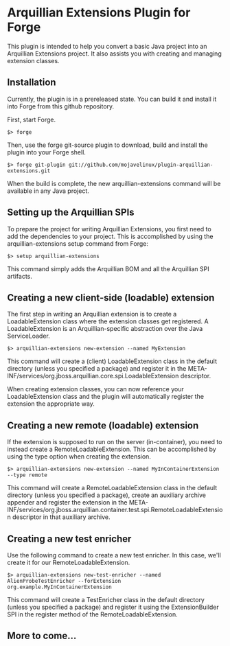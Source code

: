# Arquillian Extensions Plugin for Forge

This plugin is intended to help you convert a basic Java project into an Arquillian Extensions project. It also assists you with creating and managing extension classes.

## Installation

Currently, the plugin is in a prereleased state. You can build it and install it into Forge from this github repository.

First, start Forge.

    $> forge

Then, use the forge git-source plugin to download, build and install the plugin into your Forge shell.

    $> forge git-plugin git://github.com/mojavelinux/plugin-arquillian-extensions.git

When the build is complete, the new arquillian-extensions command will be available in any Java project.

## Setting up the Arquillian SPIs

To prepare the project for writing Arquillian Extensions, you first need to add the dependencies to your project. This is accomplished by using the arquillian-extensions setup command from Forge:

    $> setup arquillian-extensions

This command simply adds the Arquillian BOM and all the Arquillian SPI artifacts.

## Creating a new client-side (loadable) extension

The first step in writing an Arquillian extension is to create a LoadableExtension class where the extension classes get registered. A LoadableExtension is an Arquillian-specific abstraction over the Java ServiceLoader.

    $> arquillian-extensions new-extension --named MyExtension

This command will create a (client) LoadableExtension class in the default directory (unless you specified a package) and register it in the META-INF/services/org.jboss.arquillian.core.spi.LoadableExtension descriptor.

When creating extension classes, you can now reference your LoadableExtension class and the plugin will automatically register the extension the appropriate way.

## Creating a new remote (loadable) extension

If the extension is supposed to run on the server (in-container), you need to instead create a RemoteLoadableExtension. This can be accomplished by using the type option when creating the extension.

    $> arquillian-extensions new-extension --named MyInContainerExtension --type remote

This command will create a RemoteLoadableExtension class in the default directory (unless you specified a package), create an auxiliary archive appender and register the extension in the META-INF/services/org.jboss.arquillian.container.test.spi.RemoteLoadableExtension descriptor in that auxiliary archive.

## Creating a new test enricher

Use the following command to create a new test enricher. In this case, we'll create it for our RemoteLoadableExtension.

    $> arquillian-extensions new-test-enricher --named AlienProbeTestEnricher --forExtension org.example.MyInContainerExtension

This command will create a TestEnricher class in the default directory (unless you specified a package) and register it using the ExtensionBuilder SPI in the register method of the RemoteLoadableExtension.

## More to come...
